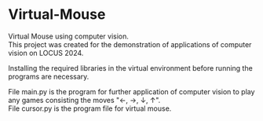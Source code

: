 # Virtual-Mouse
Virtual Mouse using computer vision.<br>
This project was created for the demonstration of applications of computer vision on LOCUS 2024.<br>

Installing the required libraries in the virtual environment before running the programs are necessary.<br>

File main.py is the program for further application of computer vision to play any games consisting the moves "←, →, ↓, ↑".<br>
File cursor.py is the program file for virtual mouse.
